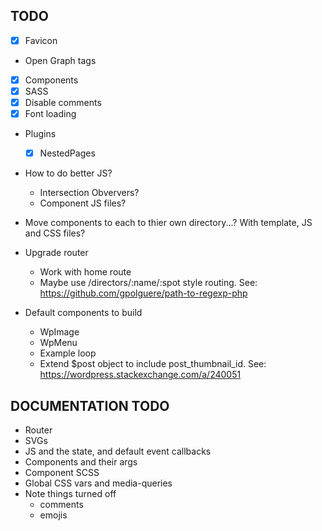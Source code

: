 ## TODO
- [x] Favicon
- Open Graph tags
- [x] Components
- [x] SASS
- [x] Disable comments
- [x] Font loading
- Plugins
    - [x] NestedPages
- How to do better JS?
    - Intersection Obververs?
    - Component JS files?
- Move components to each to thier own directory...? With template, JS and CSS files?

- Upgrade router
    - Work with home route
    - Maybe use /directors/:name/:spot style routing. See: https://github.com/gpolguere/path-to-regexp-php


- Default components to build
    - WpImage
    - WpMenu
    - Example loop
    - Extend $post object to include post_thumbnail_id. See: https://wordpress.stackexchange.com/a/240051


## DOCUMENTATION TODO
- Router
- SVGs
- JS and the state, and default event callbacks
- Components and their args
- Component SCSS
- Global CSS vars and media-queries
- Note things turned off
    - comments
    - emojis